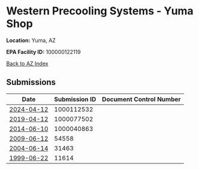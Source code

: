 # Western Precooling Systems - Yuma Shop

**Location:** Yuma, AZ

**EPA Facility ID:** 100000122119

[Back to AZ Index](../../index.md)

## Submissions

| Date | Submission ID | Document Control Number |
|------|--------------|-------------------------|
| [2024-04-12](submissions/1000112532.md) | 1000112532 |  |
| [2019-04-12](submissions/1000077502.md) | 1000077502 |  |
| [2014-06-10](submissions/1000040863.md) | 1000040863 |  |
| [2009-06-12](submissions/54558.md) | 54558 |  |
| [2004-06-14](submissions/31463.md) | 31463 |  |
| [1999-06-22](submissions/11614.md) | 11614 |  |
